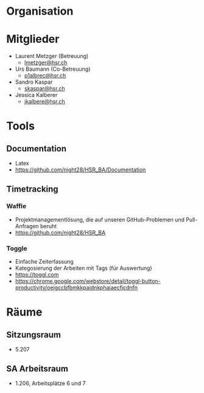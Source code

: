 # Organisation



# Mitglieder
 - Laurent Metzger (Betreuung)
     + lmetzger@hsr.ch
 - Urs Baumann (Co-Betreuung)
     + p1albrec@hsr.ch
 - Sandro Kaspar
     + skaspar@hsr.ch
 - Jessica Kalberer
     + jkalbere@hsr.ch

# Tools

## Documentation
 - Latex
 - https://github.com/night28/HSR_BA/Documentation


## Timetracking

### Waffle
 - Projektmanagementlösung, die auf unseren GitHub-Problemen und Pull-Anfragen beruht
 - https://github.com/night28/HSR_BA

### Toggle
 - Einfache Zeiterfassung
 - Kategosierung der Arbeiten mit Tags (für Auswertung)
 - https://toggl.com
 - https://chrome.google.com/webstore/detail/toggl-button-productivity/oejgccbfbmkkpaidnkphaiaecficdnfn


# Räume

## Sitzungsraum
 - 5.207

## SA Arbeitsraum
 - 1.206, Arbeitsplätze 6 und 7